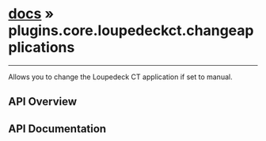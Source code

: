 # [docs](index.md) » plugins.core.loupedeckct.changeapplications
---

Allows you to change the Loupedeck CT application if set to manual.

## API Overview

## API Documentation

